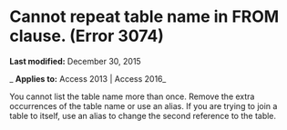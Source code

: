 
# Cannot repeat table name <name> in FROM clause. (Error 3074)

 **Last modified:** December 30, 2015

 _ **Applies to:** Access 2013 | Access 2016_

You cannot list the table name more than once. Remove the extra occurrences of the table name or use an alias. If you are trying to join a table to itself, use an alias to change the second reference to the table.


